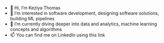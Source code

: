 - 👋 Hi, I’m Keziya Thomas
- 👀 I’m interested in software development, designing software solutions, building ML pipelines
- 🌱 I’m currently diving deeper into data and analytics, machine learning concepts and algorithms
- 📫 You can find me on LinkedIn using this link 
